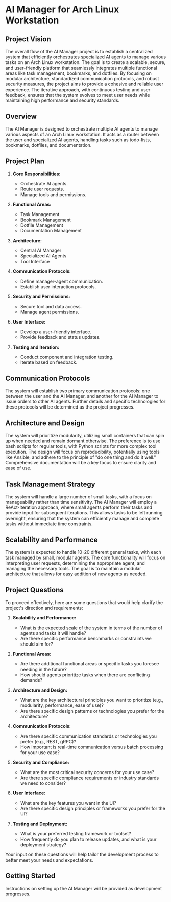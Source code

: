 # AI Manager for Arch Linux Workstation

## Project Vision

The overall flow of the AI Manager project is to establish a centralized system that efficiently orchestrates specialized AI agents to manage various tasks on an Arch Linux workstation. The goal is to create a scalable, secure, and user-friendly platform that seamlessly integrates multiple functional areas like task management, bookmarks, and dotfiles. By focusing on modular architecture, standardized communication protocols, and robust security measures, the project aims to provide a cohesive and reliable user experience. The iterative approach, with continuous testing and user feedback, ensures that the system evolves to meet user needs while maintaining high performance and security standards.

## Overview

The AI Manager is designed to orchestrate multiple AI agents to manage various aspects of an Arch Linux workstation. It acts as a router between the user and specialized AI agents, handling tasks such as todo-lists, bookmarks, dotfiles, and documentation.

## Project Plan

1. **Core Responsibilities:**
   - Orchestrate AI agents.
   - Route user requests.
   - Manage tools and permissions.

2. **Functional Areas:**
   - Task Management
   - Bookmark Management
   - Dotfile Management
   - Documentation Management

3. **Architecture:**
   - Central AI Manager
   - Specialized AI Agents
   - Tool Interface

4. **Communication Protocols:**
   - Define manager-agent communication.
   - Establish user interaction protocols.

5. **Security and Permissions:**
   - Secure tool and data access.
   - Manage agent permissions.

6. **User Interface:**
   - Develop a user-friendly interface.
   - Provide feedback and status updates.

7. **Testing and Iteration:**
   - Conduct component and integration testing.
   - Iterate based on feedback.

## Communication Protocols

The system will establish two primary communication protocols: one between the user and the AI Manager, and another for the AI Manager to issue orders to other AI agents. Further details and specific technologies for these protocols will be determined as the project progresses.

## Architecture and Design

The system will prioritize modularity, utilizing small containers that can spin up when needed and remain dormant otherwise. The preference is to use bash scripts for regular tools, with Python scripts for more complex tool execution. The design will focus on reproducibility, potentially using tools like Ansible, and adhere to the principle of "do one thing and do it well." Comprehensive documentation will be a key focus to ensure clarity and ease of use.

## Task Management Strategy

The system will handle a large number of small tasks, with a focus on manageability rather than time sensitivity. The AI Manager will employ a ReAct-iteration approach, where small agents perform their tasks and provide input for subsequent iterations. This allows tasks to be left running overnight, ensuring that the system can efficiently manage and complete tasks without immediate time constraints.

## Scalability and Performance

The system is expected to handle 10-20 different general tasks, with each task managed by small, modular agents. The core functionality will focus on interpreting user requests, determining the appropriate agent, and managing the necessary tools. The goal is to maintain a modular architecture that allows for easy addition of new agents as needed.

## Project Questions

To proceed effectively, here are some questions that would help clarify the project's direction and requirements:

1. **Scalability and Performance:**
   - What is the expected scale of the system in terms of the number of agents and tasks it will handle?
   - Are there specific performance benchmarks or constraints we should aim for?

2. **Functional Areas:**
   - Are there additional functional areas or specific tasks you foresee needing in the future?
   - How should agents prioritize tasks when there are conflicting demands?

3. **Architecture and Design:**
   - What are the key architectural principles you want to prioritize (e.g., modularity, performance, ease of use)?
   - Are there specific design patterns or technologies you prefer for the architecture?

4. **Communication Protocols:**
   - Are there specific communication standards or technologies you prefer (e.g., REST, gRPC)?
   - How important is real-time communication versus batch processing for your use case?

5. **Security and Compliance:**
   - What are the most critical security concerns for your use case?
   - Are there specific compliance requirements or industry standards we need to consider?

6. **User Interface:**
   - What are the key features you want in the UI?
   - Are there specific design principles or frameworks you prefer for the UI?

7. **Testing and Deployment:**
   - What is your preferred testing framework or toolset?
   - How frequently do you plan to release updates, and what is your deployment strategy?

Your input on these questions will help tailor the development process to better meet your needs and expectations.

## Getting Started

Instructions on setting up the AI Manager will be provided as development progresses.
